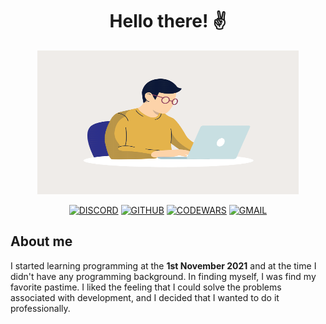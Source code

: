 <h1 align="center">Hello there! ✌️</h1>

<p align="center">
<img src="./assets/Working.gif" width="418" height="230">
</p>
<div align="center">

[![DISCORD](https://img.shields.io/badge/-DISCORD-111?style=for-the-badge&logo=discord)](https://discordapp.com/users/914031014802759711/)
[![GITHUB](https://img.shields.io/badge/-GITHUB-111?style=for-the-badge&logo=github)](https://github.com/Ageraowls)
[![CODEWARS](https://img.shields.io/badge/-CODEWARS-111?style=for-the-badge&logo=codewars)](https://www.codewars.com/users/Ageraowls)
[![GMAIL](https://img.shields.io/badge/-GMAIL-111?style=for-the-badge&logo=gmail)](mailto:shumeiko.drew@gmail.com)

</div>

## About me

I started learning programming at the **1st November 2021** and at the time I didn't have any programming background. In finding myself, I was find my favorite pastime. I liked the feeling that I could solve the problems associated with development, and I decided that I wanted to do it professionally.
